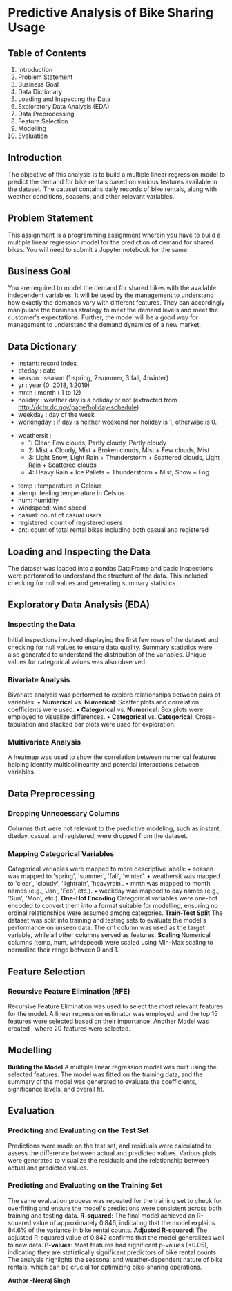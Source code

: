 # Predictive Analysis of Bike Sharing Usage

## Table of Contents
1.	Introduction
2.	Problem Statement
3.	Business Goal
4.	Data Dictionary
5.	Loading and Inspecting the Data
6.	Exploratory Data Analysis (EDA)
7.	Data Preprocessing
8.	Feature Selection
9.	Modelling
10.	Evaluation
    
## Introduction
The objective of this analysis is to build a multiple linear regression model to predict the demand for bike rentals based on various features available in the dataset. The dataset contains daily records of bike rentals, along with weather conditions, seasons, and other relevant variables.
## Problem Statement
This assignment is a programming assignment wherein you have to build a multiple linear regression model for the prediction of demand for shared bikes. You will need to submit a Jupyter notebook for the same. 
## Business Goal
You are required to model the demand for shared bikes with the available independent variables. It will be used by the management to understand how exactly the demands vary with different features. They can accordingly manipulate the business strategy to meet the demand levels and meet the customer's expectations. Further, the model will be a good way for management to understand the demand dynamics of a new market. 
## Data Dictionary
- instant: record index
- dteday : date
- season : season (1:spring, 2:summer, 3:fall, 4:winter)
- yr : year (0: 2018, 1:2019)
- mnth : month ( 1 to 12)
- holiday : weather day is a holiday or not (extracted from http://dchr.dc.gov/page/holiday-schedule)
- weekday : day of the week
- workingday : if day is neither weekend nor holiday is 1, otherwise is 0.
+ weathersit : 
    - 1: Clear, Few clouds, Partly cloudy, Partly cloudy
    - 2: Mist + Cloudy, Mist + Broken clouds, Mist + Few clouds, Mist
    - 3: Light Snow, Light Rain + Thunderstorm + Scattered clouds, Light Rain + Scattered clouds
    - 4: Heavy Rain + Ice Pallets + Thunderstorm + Mist, Snow + Fog
- temp : temperature in Celsius
- atemp: feeling temperature in Celsius
- hum: humidity
- windspeed: wind speed
- casual: count of casual users
- registered: count of registered users
- cnt: count of total rental bikes including both casual and registered
## Loading and Inspecting the Data
The dataset was loaded into a pandas DataFrame and basic inspections were performed to understand the structure of the data. This included checking for null values and generating summary statistics.
## Exploratory Data Analysis (EDA)
### Inspecting the Data
Initial inspections involved displaying the first few rows of the dataset and checking for null values to ensure data quality. Summary statistics were also generated to understand the distribution of the variables. Unique values for categorical values was also observed.
### Bivariate Analysis
Bivariate analysis was performed to explore relationships between pairs of variables:
•	**Numerical** vs. **Numerical**: Scatter plots and correlation coefficients were used.
•	**Categorical** vs. **Numerical**: Box plots were employed to visualize differences.
•	**Categorical** vs. **Categorical**: Cross-tabulation and stacked bar plots were used for exploration.
### Multivariate Analysis
A heatmap was used to show the correlation between numerical features, helping identify multicollinearity and potential interactions between variables.
## Data Preprocessing
### Dropping Unnecessary Columns
Columns that were not relevant to the predictive modeling, such as instant, dteday, casual, and registered, were dropped from the dataset.
### Mapping Categorical Variables
Categorical variables were mapped to more descriptive labels:
•	season was mapped to 'spring', 'summer', 'fall', 'winter'.
•	weathersit was mapped to 'clear', 'cloudy', 'lightrain', 'heavyrain'.
•	mnth was mapped to month names (e.g., 'Jan', 'Feb', etc.).
•	weekday was mapped to day names (e.g., 'Sun', 'Mon', etc.).
**One-Hot Encoding**
Categorical variables were one-hot encoded to convert them into a format suitable for modelling, ensuring no ordinal relationships were assumed among categories.
**Train-Test Split**
The dataset was split into training and testing sets to evaluate the model's performance on unseen data. The cnt column was used as the target variable, while all other columns served as features.
**Scaling**
Numerical columns (temp, hum, windspeed) were scaled using Min-Max scaling to normalize their range between 0 and 1.
## Feature Selection
### Recursive Feature Elimination (RFE)
Recursive Feature Elimination was used to select the most relevant features for the model. A linear regression estimator was employed, and the top 15 features were selected based on their importance.
Another Model was created , where 20 features were selected.
## Modelling
**Building the Model**
A multiple linear regression model was built using the selected features. The model was fitted on the training data, and the summary of the model was generated to evaluate the coefficients, significance levels, and overall fit.
## Evaluation
### Predicting and Evaluating on the Test Set
Predictions were made on the test set, and residuals were calculated to assess the difference between actual and predicted values. Various plots were generated to visualize the residuals and the relationship between actual and predicted values.
### Predicting and Evaluating on the Training Set
The same evaluation process was repeated for the training set to check for overfitting and ensure the model's predictions were consistent across both training and testing data.
**R-squared**: The final model achieved an R-squared value of approximately 0.846, indicating that the model explains 84.6% of the variance in bike rental counts.
**Adjusted R-squared**: The adjusted R-squared value of 0.842 confirms that the model generalizes well to new data.
**P-values**: Most features had significant p-values (<0.05), indicating they are statistically significant predictors of bike rental counts.
The analysis highlights the seasonal and weather-dependent nature of bike rentals, which can be crucial for optimizing bike-sharing operations.


**Author -Neeraj Singh**
